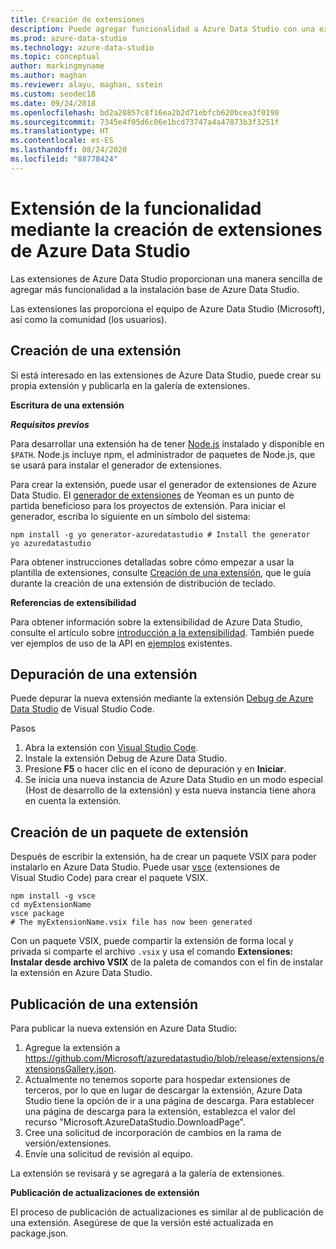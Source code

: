 ```yaml
---
title: Creación de extensiones
description: Puede agregar funcionalidad a Azure Data Studio con una extensión. Obtenga información sobre cómo crear una y publicarla en la galería de extensiones.
ms.prod: azure-data-studio
ms.technology: azure-data-studio
ms.topic: conceptual
author: markingmyname
ms.author: maghan
ms.reviewer: alayu, maghan, sstein
ms.custom: seodec18
ms.date: 09/24/2018
ms.openlocfilehash: bd2a20857c8f16ea2b2d71ebfcb620bcea3f0190
ms.sourcegitcommit: 7345e4f05d6c06e1bcd73747a4a47873b3f3251f
ms.translationtype: HT
ms.contentlocale: es-ES
ms.lasthandoff: 08/24/2020
ms.locfileid: "88778424"
---
```

# <a name="extend-the-functionality-by-creating-azure-data-studio-extensions"></a>Extensión de la funcionalidad mediante la creación de extensiones de Azure Data Studio

Las extensiones de Azure Data Studio proporcionan una manera sencilla de agregar más funcionalidad a la instalación base de Azure Data Studio.

Las extensiones las proporciona el equipo de Azure Data Studio (Microsoft), así como la comunidad (los usuarios).


## <a name="author-an-extension"></a>Creación de una extensión

Si está interesado en las extensiones de Azure Data Studio, puede crear su propia extensión y publicarla en la galería de extensiones.

**Escritura de una extensión**

***Requisitos previos***

Para desarrollar una extensión ha de tener [Node.js](https://nodejs.org/) instalado y disponible en `$PATH`. Node.js incluye npm, el administrador de paquetes de Node.js, que se usará para instalar el generador de extensiones.

Para crear la extensión, puede usar el generador de extensiones de Azure Data Studio. El [generador de extensiones](https://www.npmjs.com/package/generator-azuredatastudio) de Yeoman es un punto de partida beneficioso para los proyectos de extensión. Para iniciar el generador, escriba lo siguiente en un símbolo del sistema:

```
npm install -g yo generator-azuredatastudio # Install the generator
yo azuredatastudio
```

Para obtener instrucciones detalladas sobre cómo empezar a usar la plantilla de extensiones, consulte [Creación de una extensión](./tutorial-create-extension.md?view=sql-server-ver15), que le guía durante la creación de una extensión de distribución de teclado.

**Referencias de extensibilidad**

Para obtener información sobre la extensibilidad de Azure Data Studio, consulte el artículo sobre [introducción a la extensibilidad](extensibility.md). También puede ver ejemplos de uso de la API en [ejemplos](https://github.com/Microsoft/azuredatastudio/tree/main/samples) existentes.


## <a name="debug-an-extension"></a>Depuración de una extensión

Puede depurar la nueva extensión mediante la extensión [Debug de Azure Data Studio](https://github.com/kevcunnane/sqlops-debug) de Visual Studio Code.

Pasos
1. Abra la extensión con [Visual Studio Code](https://code.visualstudio.com/).
1. Instale la extensión Debug de Azure Data Studio.
1. Presione **F5** o hacer clic en el icono de depuración y en **Iniciar**.
1. Se inicia una nueva instancia de Azure Data Studio en un modo especial (Host de desarrollo de la extensión) y esta nueva instancia tiene ahora en cuenta la extensión.


## <a name="create-an-extension-package"></a>Creación de un paquete de extensión

Después de escribir la extensión, ha de crear un paquete VSIX para poder instalarlo en Azure Data Studio. Puede usar [vsce](https://github.com/Microsoft/vscode-vsce) (extensiones de Visual Studio Code) para crear el paquete VSIX. 

```
npm install -g vsce
cd myExtensionName
vsce package
# The myExtensionName.vsix file has now been generated
```

Con un paquete VSIX, puede compartir la extensión de forma local y privada si comparte el archivo `.vsix` y usa el comando **Extensiones: Instalar desde archivo VSIX** de la paleta de comandos con el fin de instalar la extensión en Azure Data Studio.


## <a name="publish-an-extension"></a>Publicación de una extensión

Para publicar la nueva extensión en Azure Data Studio:

1. Agregue la extensión a https://github.com/Microsoft/azuredatastudio/blob/release/extensions/extensionsGallery.json.
2. Actualmente no tenemos soporte para hospedar extensiones de terceros, por lo que en lugar de descargar la extensión, Azure Data Studio tiene la opción de ir a una página de descarga. Para establecer una página de descarga para la extensión, establezca el valor del recurso "Microsoft.AzureDataStudio.DownloadPage".
3. Cree una solicitud de incorporación de cambios en la rama de versión/extensiones.
4. Envíe una solicitud de revisión al equipo.

La extensión se revisará y se agregará a la galería de extensiones.

**Publicación de actualizaciones de extensión**

El proceso de publicación de actualizaciones es similar al de publicación de una extensión. Asegúrese de que la versión esté actualizada en package.json.
